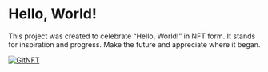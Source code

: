 # Hello, World!

This project was created to celebrate “Hello, World!” in NFT form. It stands for inspiration and progress. Make the future and appreciate where it began.

[![GitNFT](https://img.shields.io/badge/%F0%9F%94%AE-Open%20in%20GitNFT-darkviolet?style=plastic)](https://gitnft.quine.sh/app/commits/list/repo/justanothermachine)

